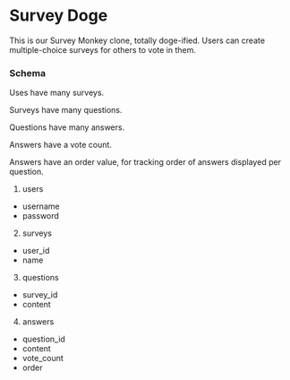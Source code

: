 Survey Doge
============

This is our Survey Monkey clone, totally doge-ified. Users can create multiple-choice surveys for others to vote in them.


### Schema

Uses have many surveys.

Surveys have many questions.

Questions have many answers.

Answers have a vote count.

Answers have an order value, for tracking order of answers displayed per question.

1. users

  + username
  + password

2. surveys

+ user_id
+ name

3. questions

+ survey_id
+ content

4. answers

+ question_id
+ content
+ vote_count
+ order 
